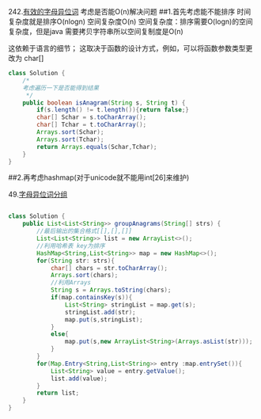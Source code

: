 242.[有效的字母异位词](https://leetcode-cn.com/problems/valid-anagram/comments/)
考虑是否能O(n)解决问题
##1.首先考虑能不能排序
时间复杂度就是排序O(nlogn)
空间复杂度O(n)
空间复杂度：排序需要O(logn)的空间复杂度，但是java 需要拷贝字符串所以空间复制度是O(n)

这依赖于语言的细节；
这取决于函数的设计方式，例如，可以将函数参数类型更改为 char[]

```java
class Solution {
    /*
    考虑遍历一下是否能得到结果
     */
    public boolean isAnagram(String s, String t) {
        if(s.length() != t.length()){return false;}
        char[] Schar = s.toCharArray();
        char[] Tchar = t.toCharArray();
        Arrays.sort(Schar);
        Arrays.sort(Tchar);
        return Arrays.equals(Schar,Tchar);
    }
}
```
##2.再考虑hashmap(对于unicode就不能用int[26]来维护)


49.[字母异位词分组](https://leetcode-cn.com/problems/group-anagrams/submissions/)
```java

class Solution {
    public List<List<String>> groupAnagrams(String[] strs) {
        //最后输出的集合格式[[],[],[]]
        List<List<String>> list = new ArrayList<>();
        //利用哈希表 key为排序
        HashMap<String,List<String>> map = new HashMap<>();
        for(String str: strs){
            char[] chars = str.toCharArray();
            Arrays.sort(chars);
            //利用Arrays
            String s = Arrays.toString(chars);
            if(map.containsKey(s)){
                List<String> stringList = map.get(s);
                stringList.add(str);
                map.put(s,stringList);
            }
            else{
                map.put(s,new ArrayList<String>(Arrays.asList(str)));
            }
        }
        for(Map.Entry<String,List<String>> entry :map.entrySet()){
            List<String> value = entry.getValue();
            list.add(value);
        }
        return list;
    }
}

```